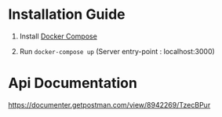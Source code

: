 # Installation Guide

1. Install [Docker Compose](https://docs.docker.com/compose/install/)

2. Run ```docker-compose up```
(Server entry-point : localhost:3000)

# Api Documentation
https://documenter.getpostman.com/view/8942269/TzecBPur